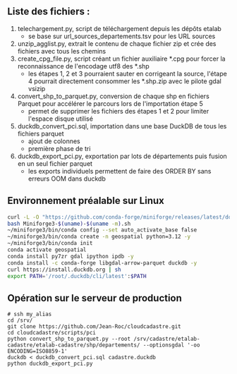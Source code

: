 ## Liste des fichiers :

1. telechargement.py, script de téléchargement depuis les dépôts etalab
	* se base sur url_sources_departements.tsv pour les URL sources
2. unzip_agglist.py, extrait le contenu de chaque fichier zip et crée des fichiers avec tous les chemins
3. create_cpg_file.py, script créant un fichier auxiliaire *.cpg pour forcer la reconnaissance de l'encodage utf8 des *.shp
	* les étapes 1, 2 et 3 pourraient sauter en corrigeant la source, l'étape 4 pourrait directement consommer les *.shp.zip avec le pilote gdal vsizip
4. convert_shp_to_parquet.py, conversion de chaque shp en fichiers Parquet pour accélérer le parcours lors de l'importation étape 5
	* permet de supprimer les fichiers des étapes 1 et 2 pour limiter l'espace disque utilisé
5. duckdb_convert_pci.sql, importation dans une base DuckDB de tous les fichiers parquet
	* ajout de colonnes
	* première phase de tri
6. duckdb_export_pci.py, exportation par lots de départements puis fusion en un seul fichier parquet
	* les exports individuels permettent de faire des ORDER BY sans erreurs OOM dans duckdb

 ## Environnement préalable sur Linux

```bash
curl -L -O "https://github.com/conda-forge/miniforge/releases/latest/download/Miniforge3-$(uname)-$(uname -m).sh"
bash Miniforge3-$(uname)-$(uname -m).sh
~/miniforge3/bin/conda config --set auto_activate_base false
~/miniforge3/bin/conda create -n geospatial python=3.12 -y
~/miniforge3/bin/conda init
conda activate geospatial
conda install py7zr gdal ipython ipdb -y
conda install -c conda-forge libgdal-arrow-parquet duckdb -y
curl https://install.duckdb.org | sh
export PATH='/root/.duckdb/cli/latest':$PATH
```

## Opération sur le serveur de production

```
# ssh my_alias
cd /srv/
git clone https://github.com/Jean-Roc/cloudcadastre.git
cd cloudcadastre/scripts/pci
python convert_shp_to_parquet.py --root /srv/cadastre/etalab-cadastre/etalab-cadastre/shp/departements/ --optionsgdal '-oo ENCODING=ISO8859-1'
duckdb < duckdb_convert_pci.sql cadastre.duckdb
python duckdb_export_pci.py
```
